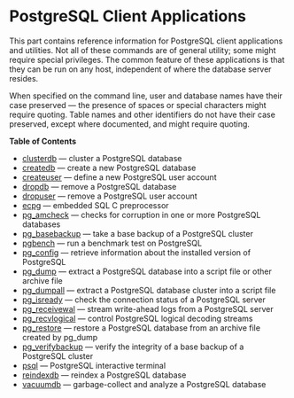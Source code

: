 # PostgreSQL Client Applications

This part contains reference information for PostgreSQL client applications and utilities. Not all of these commands are of general utility; some might require special privileges. The common feature of these applications is that they can be run on any host, independent of where the database server resides.

When specified on the command line, user and database names have their case preserved — the presence of spaces or special characters might require quoting. Table names and other identifiers do not have their case preserved, except where documented, and might require quoting.

**Table of Contents**

- [clusterdb](app-clusterdb.html) — cluster a PostgreSQL database
- [createdb](app-createdb.html) — create a new PostgreSQL database
- [createuser](app-createuser.html) — define a new PostgreSQL user account
- [dropdb](app-dropdb.html) — remove a PostgreSQL database
- [dropuser](app-dropuser.html) — remove a PostgreSQL user account
- [ecpg](app-ecpg.html) — embedded SQL C preprocessor
- [pg_amcheck](app-pgamcheck.html) — checks for corruption in one or more PostgreSQL databases
- [pg_basebackup](app-pgbasebackup.html) — take a base backup of a PostgreSQL cluster
- [pgbench](pgbench.html) — run a benchmark test on PostgreSQL
- [pg_config](app-pgconfig.html) — retrieve information about the installed version of PostgreSQL
- [pg_dump](app-pgdump.html) — extract a PostgreSQL database into a script file or other archive file
- [pg_dumpall](app-pg-dumpall.html) — extract a PostgreSQL database cluster into a script file
- [pg_isready](app-pg-isready.html) — check the connection status of a PostgreSQL server
- [pg_receivewal](app-pgreceivewal.html) — stream write-ahead logs from a PostgreSQL server
- [pg_recvlogical](app-pgrecvlogical.html) — control PostgreSQL logical decoding streams
- [pg_restore](app-pgrestore.html) — restore a PostgreSQL database from an archive file created by pg_dump
- [pg_verifybackup](app-pgverifybackup.html) — verify the integrity of a base backup of a PostgreSQL cluster
- [psql](app-psql.html) — PostgreSQL interactive terminal
- [reindexdb](app-reindexdb.html) — reindex a PostgreSQL database
- [vacuumdb](app-vacuumdb.html) — garbage-collect and analyze a PostgreSQL database
